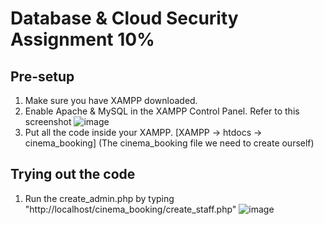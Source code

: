 # Database & Cloud Security Assignment 10%

## **Pre-setup**
1. Make sure you have XAMPP downloaded.
2. Enable Apache & MySQL in the XAMPP Control Panel. Refer to this screenshot 
  ![image](https://github.com/user-attachments/assets/81c4fc35-eb7c-47da-bcba-f8b3c617b66e)
3. Put all the code inside your XAMPP. [XAMPP -> htdocs -> cinema_booking] (The cinema_booking file we need to create ourself)

## **Trying out the code**
1. Run the create_admin.php by typing "http://localhost/cinema_booking/create_staff.php" ![image](https://github.com/user-attachments/assets/aded852c-2353-4d56-84ba-19d466a0a4d7)

